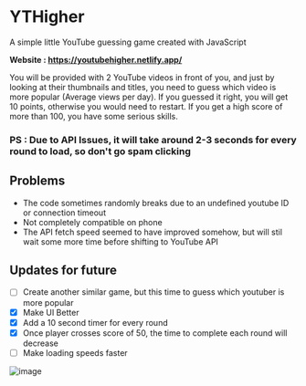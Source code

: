# YTHigher
A simple little YouTube guessing game created with JavaScript <br>

<b> Website : https://youtubehigher.netlify.app/ </b>

You will be provided with 2 YouTube videos in front of you, and just by looking at their thumbnails and titles, you need to guess which video is more popular (Average views per day). If you guessed it right, you will get 10 points, otherwise you would need to restart. If you get a high score of more than 100, you have some serious skills.<br>
### <b >PS : Due to API Issues, it will take around 2-3 seconds for every round to load, so don't go spam clicking </b>

## Problems
- The code sometimes randomly breaks due to an undefined youtube ID or connection timeout
- Not completely compatible on phone
- The API fetch speed seemed to have improved somehow, but will stil wait some more time before shifting to YouTube API

## Updates for future
- [ ] Create another similar game, but this time to guess which youtuber is more popular
- [x] Make UI Better
- [x] Add a 10 second timer for every round
- [x] Once player crosses score of 50, the time to complete each round will decrease
- [ ] Make loading speeds faster

![image](https://user-images.githubusercontent.com/67550066/193442228-361445a2-b588-4759-8a38-822ecb3cdbbb.png)
